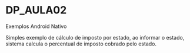 # DP_AULA02
Exemplos Android Nativo

Simples exemplo de cálculo de imposto por estado, ao informar o estado, sistema calcula o percentual de imposto cobrado pelo estado.
